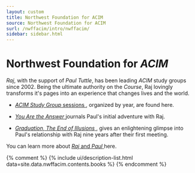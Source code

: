 ```yaml
---
layout: custom
title: Northwest Foundation for ACIM
source: Northwest Foundation for ACIM
surl: /nwffacim/intro/nwffacim/
sidebar: sidebar.html
---
```


<div markdown="1" class="container content">

# Northwest Foundation for *ACIM*

*Raj*, with the support of *Paul Tuttle*, has been leading *ACIM* study groups
since 2002. Being the ultimate authority on the *Course*, Raj lovingly transforms
it's pages into an experience that changes lives and the world.

-   [ *ACIM Study Group* sessions ](/nwffacim/intro/acim/), organized by
    year, are found here.

-   [ *You Are the Answer* ](/nwffacim/intro/yaa/) journals Paul's initial
    adventure with Raj.

-   [ *Graduation, The End of Illusions* ](/nwffacim/intro/grad/), gives
    an enlightening glimpse into Paul's relationship with Raj nine years
    after their first meeting.

You can learn more about [ *Raj* and *Paul* ](/nwffacim/paul/) here.

{% comment %}
{% include ui/description-list.html data=site.data.nwffacim.contents.books %}
{% endcomment %}

</div>

